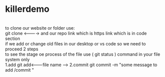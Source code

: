 # killerdemo

<br>
to clone our website or folder use:
<br>
git clone <---->                and our repo link which is https link  which is in code section 
<br>
if we add or change old files in our desktop or vs code so we need to proceed 2 steps    
  
 <br>
 to see the stage oe process of the file use           ( git status ) command in your file system only
  <br>
  1.add     git add<---file name -->  
  2.commit   git commit -m "some message to add /commit "
